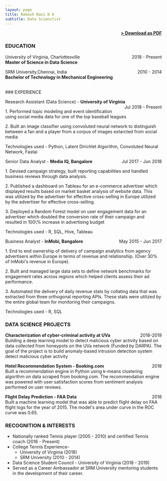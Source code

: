 ```yaml
---
layout: page
title: Rakesh Ravi K U 
subtitle: Data Scienctist
---
```


<span style="float: right; "><a href="{{ '/assets/img/Profile (Rakesh Ravi K U).pdf' | prepend: site.baseurl }}"><strong>> Download as PDF</strong></a> </span>
<br>

### EDUCATION

University of Virginia, Charlottesville <span style="float: right; ">2018 - Present</span>  
**Master of Science in Data Science**  

 
SRM University,Chennai, India <span style="float: right; ">2010 - 2014</span>  
**Bachelor of Technology in Mechanical Engineering**  

<br>
### EXPERIENCE

Research Assistant (Data Science) - **University of Virginia** <span style="float: right; ">Jul 2018 - Present</span>  
<p> 1. Performed topic modeling and event identification using social media data for one of the top baseball leagues </p>
<p> 2. Built an image classifier using convoluted neural network to distinguish between a fan and a player from a corpus of images extarcted from social media</p>
Technologies used  - Python, Latent Dirichlet Algorithm, Convoluted Neural Network, Fastai

 
Senior Data Analyst - **Media IQ, Bangalore** <span style="float: right; ">Jul 2017 - Jun 2018</span>  
<p> 1. Devised campaign strategy, built reporting capabilities and handled business reviews through data analysis.</p>
<p> 2. Published a dashboard on Tableau for an e-commerce advertiser which displayed results based on market basket analysis of website data. This was utilized by the advertiser for effective cross-selling in Europe utilized by the advertiser for effective cross-selling.</p>
<p> 3. Deployed a Random Forest model on user engagement data for an advertiser which doubled the conversion rate of their campaign and resulted in 100\% increase in advertising budget</p>
Technologies used  - R, SQL, Hive, Tableau

Business Analyst - **InMobi, Bangalore** <span style="float: right; ">May 2015 - Jun 2017</span>  
<p> 1. End to end ownership of delivery of campaign analytics from agency advertisers within Europe in terms of revenue and relationship. (Over 30% of InMobi's revenue in Europe).</p>
<p> 2. Built and managed large data sets to define network benchmarks for engagement rates across regions which helped clients assess their ad performance.</p>
<p>  3. Automated the delivery of daily revenue stats by collating data that was extracted from three orthogonal reporting APIs. These stats were utilized by the entire global team for monitoring their campaigns.</p>
Technologies used  - R, SQL

<br>
 
### DATA SCIENCE PROJECTS
**Characterization of cyber-criminal activity at UVa** <span style="float: right; ">2018-2019</span>  
Building a deep learning model to detect malicious cyber activity based on data collected from honeypots on the UVa network (Funded by DARPA). The goal of the project is to build anomaly-based intrusion detection system detect malicious cyber activity


**Hotel Recommendation System - Booking.com**  <span style="float: right; ">2018</span>  
Built a recommendation engine in Python using k-means clustering algorithm on data scraped from booking.com. The recommendation engine was powered with user satisfaction scores from sentiment analysis performed on user reviews.


**Flight Delay Prediction - FAA Data** <span style="float: right; ">2018</span>  
Built a machine learning model that was able to predict flight delay on FAA flight logs for the year of 2015. The model's area under curve in the ROC curve was 0.65.





### RECOGNITION & INTERESTS

- Nationally ranked Tennis player (2005 - 2010) and certified Tennis coach (2016 - Present)
- College Tennis Experience- 
    - University of Virginia (2018)
    - SRM University (2010 - 2014)
- Data Science Student Council - University of Virginia (2018 - 2019)
- Served as a Career Ambassador at SRM University mentoring students in the development of their career.

